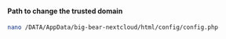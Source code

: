 #### Path to change the trusted domain

```sh
nano /DATA/AppData/big-bear-nextcloud/html/config/config.php
```
